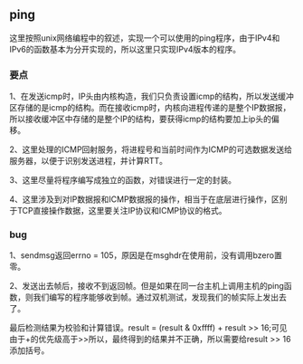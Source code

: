 ## ping

这里按照unix网络编程中的叙述，实现一个可以使用的ping程序，由于IPv4和IPv6的函数基本为分开实现的，所以这里只实现IPv4版本的程序。

### 要点

1、在发送icmp时，IP头由内核构造，我们只负责设置icmp的结构，所以发送缓冲区存储的是icmp的结构。而在接收icmp时，内核向进程传递的是整个IP数据报，所以接收缓冲区中存储的是整个IP的结构，要获得icmp的结构要加上ip头的偏移。

2、这里处理的ICMP回射服务，将进程号和当前时间作为ICMP的可选数据发送给服务器，以便于识别发送进程，并计算RTT。

3、这里尽量将程序编写成独立的函数，对错误进行一定的封装。

4、这里涉及到对IP数据报和ICMP数据报的操作，相当于在底层进行操作，区别于TCP直接操作数据，这里要关注IP协议和ICMP协议的格式。

### bug

1、sendmsg返回errno = 105，原因是在msghdr在使用前，没有调用bzero置零。

2、发送出去帧后，接收不到返回帧。但是如果在同一台主机上调用主机的ping函数，则我们编写的程序能够收到帧。通过双机测试，发现我们的帧实际上发出去了。

最后检测结果为校验和计算错误。result = (result & 0xffff) + result >> 16;可见由于+的优先级高于>>所以，最终得到的结果并不正确，所以需要给result >> 16 添加括号。


